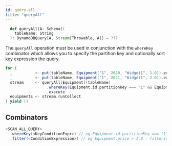```yaml
---
id: query-all
title: "queryAll"
---
```


```scala
  def queryAll[A: Schema](
    tableName: String
  ): DynamoDBQuery[A, Stream[Throwable, A]] = ???
```

The `queryAll` operation must be used in conjunction with the `whereKey` combinator which allows you to specify the partition key and optionally sort key expression the query.

```scala
for {
  _          <- put(tableName, Equipment("1", 2020, "Widget1", 1.0)).execute
  _          <- put(tableName, Equipment("1", 2021, "Widget1", 2.0)).execute
  stream     <- queryAll[Equipment](tableName)
                  .whereKey(Equipment.id.partitionKey === "1" && Equipment.year.sortKey > 2020)
                  .execute
  equipments <- stream.runCollect
} yield ()
```

## Combinators

```scala
<SCAN_ALL_QUERY>
  .whereKey(<KeyConditionExpr>) // eg Equipment.id.partitionKey === "1" && Equipment.year.sortKey > 2020
  .filter(<ConditionExpression>) // eg Equipment.price > 1.0 - filtering is done server side AFTER the scan  
```